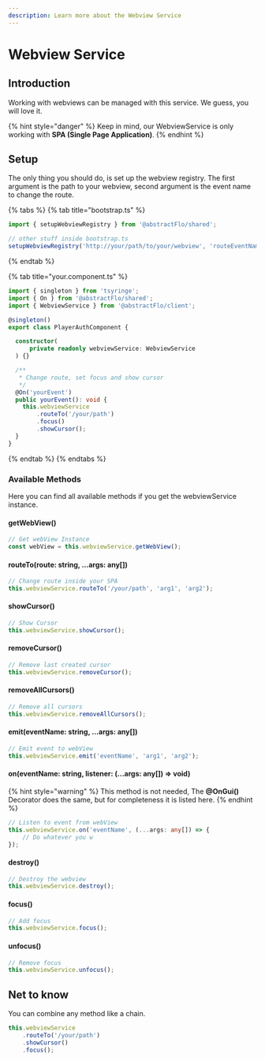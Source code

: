 ```yaml
---
description: Learn more about the Webview Service
---
```


# Webview Service

## Introduction

Working with webviews can be managed with this service. We guess, you will love it.

{% hint style="danger" %}
Keep in mind, our WebviewService is only working with **SPA \(Single Page Application\)**.
{% endhint %}

## Setup

The only thing you should do, is set up the webview registry. The first argument is the path to your webview, second argument is the event name to change the route.

{% tabs %}
{% tab title="bootstrap.ts" %}
```typescript
import { setupWebviewRegistry } from '@abstractFlo/shared';

// other stuff inside bootstrap.ts
setupWebviewRegistry('http://your/path/to/your/webview', 'routeEventName');
```
{% endtab %}

{% tab title="your.component.ts" %}
```typescript
import { singleton } from 'tsyringe';
import { On } from '@abstractFlo/shared';
import { WebviewService } from '@abstractFlo/client';

@singleton()
export class PlayerAuthComponent {

  constructor(
      private readonly webviewService: WebviewService
  ) {}

  /**
   * Change route, set focus and show cursor
   */
  @On('yourEvent')
  public yourEvent(): void {
    this.webviewService
        .routeTo('/your/path')
        .focus()
        .showCursor();
  }
}
```
{% endtab %}
{% endtabs %}

### Available Methods

Here you can find all available methods if you get the webviewService instance.

#### getWebView\(\)

```typescript
// Get webView Instance
const webView = this.webviewService.getWebView();
```

#### routeTo\(route: string, ...args: any\[\]\)

```typescript
// Change route inside your SPA
this.webviewService.routeTo('/your/path', 'arg1', 'arg2');
```

#### showCursor\(\)

```typescript
// Show Cursor
this.webviewService.showCursor();
```

#### removeCursor\(\)

```typescript
// Remove last created cursor
this.webviewService.removeCursor();
```

#### removeAllCursors\(\)

```typescript
// Remove all cursors
this.webviewService.removeAllCursors();
```

#### emit\(eventName: string, ...args: any\[\]\)

```typescript
// Emit event to webView
this.webviewService.emit('eventName', 'arg1', 'arg2');
```

#### on\(eventName: string, listener: \(...args: any\[\]\) =&gt; void\)

{% hint style="warning" %}
This method is not needed, The **@OnGui\(\)** Decorator does the same, but for completeness it is listed here.
{% endhint %}

```typescript
// Listen to event from webView
this.webviewService.on('eventName', (...args: any[]) => {
    // Do whatever you w
});
```

#### destroy\(\)

```typescript
// Destroy the webview
this.webviewService.destroy();
```

#### focus\(\)

```typescript
// Add focus
this.webviewService.focus();
```

#### unfocus\(\)

```typescript
// Remove focus
this.webviewService.unfocus();
```

## Net to know

You can combine any method like a chain.

```typescript
this.webviewService
    .routeTo('/your/path')
    .showCursor()
    .focus();
```

